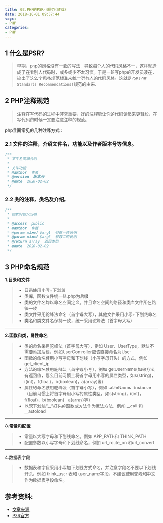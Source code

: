 ```yaml
---
title: 02.PHP的PSR-4规范(转载)
date: 2018-10-01 09:57:44
tags:
- PHP
categories:
- PHP
---
```


## 1 什么是PSR?
> 早期，php的风格没有一致的写法，导致每个人的代码风格不一，这样就造成了在看别人代码时，或多或少不太习惯。于是一班写php的开发员凑在，
> 搞出了这么个风格规范标准来统一所有人的代码风格。这就是`PSR(PHP Standards Recommendations)`规范的由来.

<!-- more -->

## 2 PHP注释规范

> 注释在写代码的过程中非常重要，好的注释能让你的代码读起来更轻松，在写代码的时候一定要注意注释的规范。

php里面常见的几种注释方式：

### 2.1 文件的注释，介绍文件名，功能以及作者版本号等信息。
``` php
/**
 * 文件名简单介绍
 * 
 * 文件功能
 * @author  作者
 * @version  版本号
 * @date  2020-02-02
 */
```
### 2.2 类的注释，类名及介绍。
``` php
/**
 * 函数的含义说明
 * 
 * @access  public 
 * @author  作者
 * @param mixed $arg1  参数一的说明 
 * @param mixed $arg2  参数二的说明
 * @return array  返回类型
 * @date  2020-02-02
 */
```
## 3 PHP命名规范
**1.目录和文件**
>  * 目录使用小写+下划线
>  * 类库，函数文件统一以.php为后缀
>  * 类的文件名均以命名空间定义，并且命名空间的路径和类库文件所在路径一致
>  * 类文件采用驼峰法命名（首字母大写），其他文件采用小写+下划线命名
>  * 类名和类文件名保持一致，统一采用驼峰法（首字母大写）
------
**2.函数和类，属性命名**
> * 类的命名采用驼峰法（首字母大写），例如 User、UserType，默认不需要添加后缀，例如UserController应该直接命名为User
> * 函数的命名使用小写字母和下划线（小写字母开头）的方式，例如 get_client_ip
> * 方法的命名使用驼峰法（首字母小写），例如 getUserName(如果方法有返回值，那么目前习惯上将首字母用小写的属性类型，如s(string)，i(int)，f(float)，b(boolean)，a(array)等)
> * 属性的命名使用驼峰法（首字母小写），例如 tableName、instance（目前习惯上将首字母用小写的属性类型，如s(string)，i(int)，f(float)，b(boolean)，a(array)等）
> * 以双下划线“__”打头的函数或方法作为魔法方法，例如 __call 和 __autoload
------

**3.常量和配置**
> * 常量以大写字母和下划线命名，例如 APP_PATH和 THINK_PATH
> * 配置参数以小写字母和下划线命名，例如 url_route_on 和url_convert
------

4.数据表字段
> * 数据表和字段采用小写加下划线方式命名，并注意字段名不要以下划线开头，例如 think_user 表和 user_name字段，不建议使用驼峰和中文作为数据表字段命名。

## 参考资料: 
* [文章来源](https://blog.csdn.net/whucaodi/article/details/59104297)   
* [PSR官方](https://www.php-fig.org/psr/)
